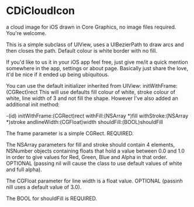 CDiCloudIcon
============

a cloud image for iOS drawn in Core Graphics, no image files required. You're welcome.

This is a simple subclass of UIView, uses a UIBezierPath to draw arcs and then closes the path.
Default colour is white border with no fill.

If you'd like to us it in your iOS app feel free, just give me/it a quick mention somewhere in the app, settings or about page.
Basically just share the love, it'd be nice if it ended up being ubiquitous.

You can use the default initializer inherited from UIView: initWithFrame:(CGRect)rect
This will use defaults fill colour of white, stroke colour of white, line width of 3 and not fill the shape.
However I've also added an additional init method:

-(id) initWithFrame:(CGRect)rect withFill:(NSArray *)fill withStroke:(NSArray *)stroke andlineWidth:(CGFloat)width shouldFill:(BOOL)shouldFill

The frame parameter is a simple CGRect. REQUIRED.

The NSArray parameters for fill and stroke should contain 4 elements, NSNumber objects containing floats that hold a value between 0.0 and 1.0
in order to give values for Red, Green, Blue and Alpha in that order. OPTIONAL (passing nil will cause the class to use default values of white and full alpha).

The CGFloat parameter for line width is a float value. OPTIONAL (passinh nill uses a default value of 3.0).

The BOOL for shouldFill is REQUIRED.

